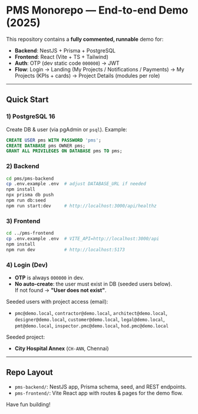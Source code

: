 # PMS Monorepo — End-to-end Demo (2025)

This repository contains a **fully commented, runnable** demo for:
- **Backend**: NestJS + Prisma + PostgreSQL
- **Frontend**: React (Vite + TS + Tailwind)
- **Auth**: OTP (dev static code `000000`) → JWT
- **Flow**: Login → Landing (My Projects / Notifications / Payments) → My Projects (KPIs + cards) → Project Details (modules per role)

---

## Quick Start

### 1) PostgreSQL 16
Create DB & user (via pgAdmin or `psql`). Example:
```sql
CREATE USER pms WITH PASSWORD 'pms';
CREATE DATABASE pms OWNER pms;
GRANT ALL PRIVILEGES ON DATABASE pms TO pms;
```

### 2) Backend
```bash
cd pms/pms-backend
cp .env.example .env  # adjust DATABASE_URL if needed
npm install
npx prisma db push
npm run db:seed
npm run start:dev     # http://localhost:3000/api/healthz
```

### 3) Frontend
```bash
cd ../pms-frontend
cp .env.example .env  # VITE_API=http://localhost:3000/api
npm install
npm run dev           # http://localhost:5173
```

### 4) Login (Dev)
- **OTP** is always `000000` in dev.
- **No auto-create**: the user must exist in DB (seeded users below).  
  If not found → **"User does not exist"**.

Seeded users with project access (email):
- `pmc@demo.local`, `contractor@demo.local`, `architect@demo.local`, `designer@demo.local`,
  `customer@demo.local`, `legal@demo.local`, `pmt@demo.local`, `inspector.pmc@demo.local`, `hod.pmc@demo.local`

Seeded project:
- **City Hospital Annex** (`CH-ANN`, Chennai)

---

## Repo Layout

- `pms-backend/`: NestJS app, Prisma schema, seed, and REST endpoints.
- `pms-frontend/`: Vite React app with routes & pages for the demo flow.


Have fun building!
